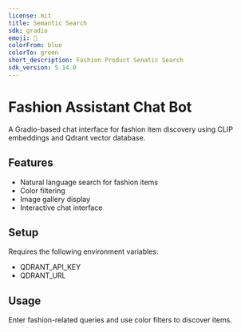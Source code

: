 ```yaml
---
license: mit
title: Semantic Search
sdk: gradio
emoji: 👀
colorFrom: blue
colorTo: green
short_description: Fashion Product Senatic Search
sdk_version: 5.14.0
---
```

# Fashion Assistant Chat Bot

A Gradio-based chat interface for fashion item discovery using CLIP embeddings and Qdrant vector database.

## Features
- Natural language search for fashion items
- Color filtering
- Image gallery display
- Interactive chat interface

## Setup
Requires the following environment variables:
- QDRANT_API_KEY
- QDRANT_URL

## Usage
Enter fashion-related queries and use color filters to discover items.
